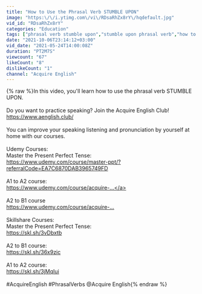 ```yaml
---
title: "How to Use the Phrasal Verb STUMBLE UPON"
image: "https:\/\/i.ytimg.com\/vi\/RDsaRhZx8rY\/hqdefault.jpg"
vid_id: "RDsaRhZx8rY"
categories: "Education"
tags: ["phrasal verb stumble upon","stumble upon phrasal verb","how to use stumble upon"]
date: "2021-10-06T23:14:12+03:00"
vid_date: "2021-05-24T14:00:08Z"
duration: "PT2M7S"
viewcount: "67"
likeCount: "8"
dislikeCount: "1"
channel: "Acquire English"
---
```

{% raw %}In this video, you'll learn how to use the phrasal verb STUMBLE UPON.<br /><br />Do you want to practice speaking? Join the Acquire English Club!<br /><a rel="nofollow" target="blank" href="https://www.aenglish.club/">https://www.aenglish.club/</a><br /><br />You can  improve your speaking listening and pronunciation by yourself at home with our courses.<br /><br />Udemy Courses:<br />Master the Present Perfect Tense:<br /><a rel="nofollow" target="blank" href="https://www.udemy.com/course/master-ppt/?referralCode=EA7C6870DAB3965749FD">https://www.udemy.com/course/master-ppt/?referralCode=EA7C6870DAB3965749FD</a><br /><br />A1 to A2 course:<br /><a rel="nofollow" target="blank" href="https://www.udemy.com/course/acquire-​...">https://www.udemy.com/course/acquire-​...</a><br /><br />A2 to B1 course<br /><a rel="nofollow" target="blank" href="https://www.udemy.com/course/acquire-...​">https://www.udemy.com/course/acquire-...​</a><br /><br />Skillshare Courses:<br />Master the Present Perfect Tense: <br /><a rel="nofollow" target="blank" href="https://skl.sh/3vDbxtb">https://skl.sh/3vDbxtb</a><br /><br />A2 to B1 course:<br /><a rel="nofollow" target="blank" href="https://skl.sh/36x9zic​">https://skl.sh/36x9zic​</a><br /><br />A1 to A2 course:<br /><a rel="nofollow" target="blank" href="https://skl.sh/3jMqIui">https://skl.sh/3jMqIui</a><br /><br />#AcquireEnglish #PhrasalVerbs @Acquire English{% endraw %}
